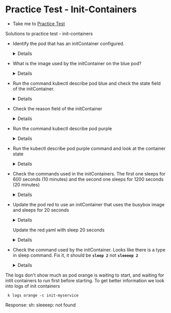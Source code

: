 # Practice Test - Init-Containers
  - Take me to [Practice Test](https://kodekloud.com/topic/practice-test-init-containers/)
  
Solutions to practice test - init-containers
- Identify the pod that has an initContainer configured.

  <details>
  ```
  $ kubectl get pods
  $ kubectl describe pods
  ```
  </details>
  
- What is the image used by the initContainer on the blue pod?
  
  <details>
  ```
  $ kubectl describe pods blue
  ```
  </details>
    
- Run the command kubectl describe pod blue and check the state field of the initContainer.

  <details>
  ```
  $ kubectl describe pod blue
  ```
  </details>
  
- Check the reason field of the initContainer
  
  <details>
  ```
  $ kubectl describe pod blue
  ```
  </details>
  
- Run the command kubectl describe pod purple
  
  <details>
  ```
  $ kubectl describe pod purple
  ```
  </details>
  
- Run the kubectl describe pod purple command and look at the container state
  
  <details>
  ```
  $ kubectl describe pod purple
  ```
  </details>
  
- Check the commands used in the initContainers. The first one sleeps for 600 seconds (10 minutes) and the second one sleeps for 1200 seconds (20 minutes)
  
  <details>
  ```
  $ kubectl describe pod purple
  ```
  </details>
  
- Update the pod red to use an initContainer that uses the busybox image and sleeps for 20 seconds
  
  <details>
  ```
  $ kubectl get pod red -o yaml > red.yaml
  $ kubectl delete pod red
  ```
  </details>
  
  Update the red.yaml with sleep 20 seconds
  
  <details>
  ```
  $ kubectl create -f red.yaml
  ```
  </details>
  
- Check the command used by the initContainer. Looks like there is a type in sleep command. Fix it, it should be **`sleep 2`** not **`sleeeep 2`**
  
  <details>
    
  ```
  $ kubectl describe pod orange
  $ kubectl get pod orange -o yaml > orange.yaml
  $ kubectl delete pod orange
  
  Update the orange.yaml with correct sleep command and recreate the pod
  $ kubectl create -f orange.yaml
  ```
  
  ```
  $ kubectl logs orange
  ```

 The logs don't show much as pod orange is waiting to start, and waiting for intit containers to run first before starting. 
 To get better information we look into logs of init containers

  ```
   k logs orange -c init-myservice
  ```

   Response:
   sh: sleeeep: not found

  
 </details>

